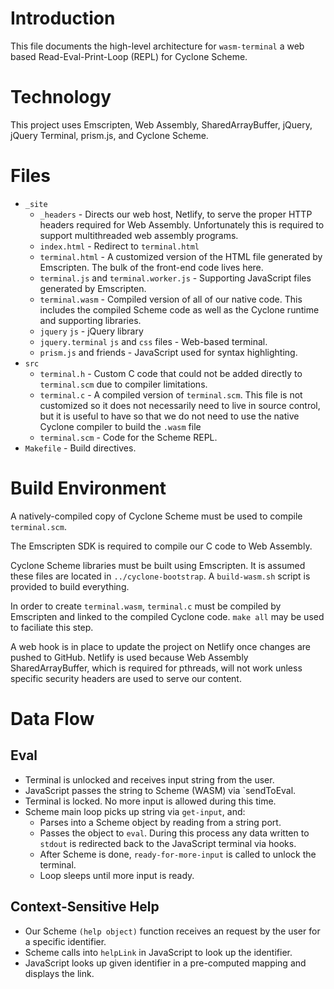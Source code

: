 # Introduction

This file documents the high-level architecture for `wasm-terminal` a web based Read-Eval-Print-Loop (REPL) for Cyclone Scheme.

# Technology

This project uses Emscripten, Web Assembly, SharedArrayBuffer, jQuery, jQuery Terminal, prism.js, and Cyclone Scheme.

# Files

* `_site`
  * `_headers` - Directs our web host, Netlify, to serve the proper HTTP headers required for Web Assembly. Unfortunately this is required to support multithreaded web assembly programs.
  * `index.html` - Redirect to `terminal.html`
  * `terminal.html` - A customized version of the HTML file generated by Emscripten. The bulk of the front-end code lives here.
  * `terminal.js` and `terminal.worker.js` - Supporting JavaScript files generated by Emscripten.
  * `terminal.wasm` - Compiled version of all of our native code. This includes the compiled Scheme code as well as the Cyclone runtime and supporting libraries.
  * `jquery` `js` - jQuery library
  * `jquery.terminal` `js` and `css` files - Web-based terminal.
  * `prism.js` and friends - JavaScript used for syntax highlighting.
* `src`
  * `terminal.h` - Custom C code that could not be added directly to `terminal.scm` due to compiler limitations.
  * `terminal.c` - A compiled version of `terminal.scm`. This file is not customized so it does not necessarily need to live in source control, but it is useful to have so that we do not need to use the native Cyclone compiler to build the `.wasm` file
  * `terminal.scm` - Code for the Scheme REPL.
* `Makefile` - Build directives.

# Build Environment

A natively-compiled copy of Cyclone Scheme must be used to compile `terminal.scm`.

The Emscripten SDK is required to compile our C code to Web Assembly.

Cyclone Scheme libraries must be built using Emscripten. It is assumed these files are located in `../cyclone-bootstrap`. A `build-wasm.sh` script is provided to build everything.

In order to create `terminal.wasm`, `terminal.c` must be compiled by Emscripten and linked to the compiled Cyclone code. `make all` may be used to faciliate this step.

A web hook is in place to update the project on Netlify once changes are pushed to GitHub. Netlify is used because Web Assembly SharedArrayBuffer, which is required for pthreads, will not work unless specific security headers are used to serve our content.

# Data Flow

## Eval

* Terminal is unlocked and receives input string from the user.
* JavaScript passes the string to Scheme (WASM) via `sendToEval.
* Terminal is locked. No more input is allowed during this time.
* Scheme main loop picks up string via `get-input`, and:
  * Parses into a Scheme object by reading from a string port.
  * Passes the object to `eval`. During this process any data written to `stdout` is redirected back to the JavaScript terminal via hooks.
  * After Scheme is done, `ready-for-more-input` is called to unlock the terminal.
  * Loop sleeps until more input is ready.

## Context-Sensitive Help

* Our Scheme `(help object)` function receives an request by the user for a specific identifier.
* Scheme calls into `helpLink` in JavaScript to look up the identifier.
* JavaScript looks up given identifier in a pre-computed mapping and displays the link. 

